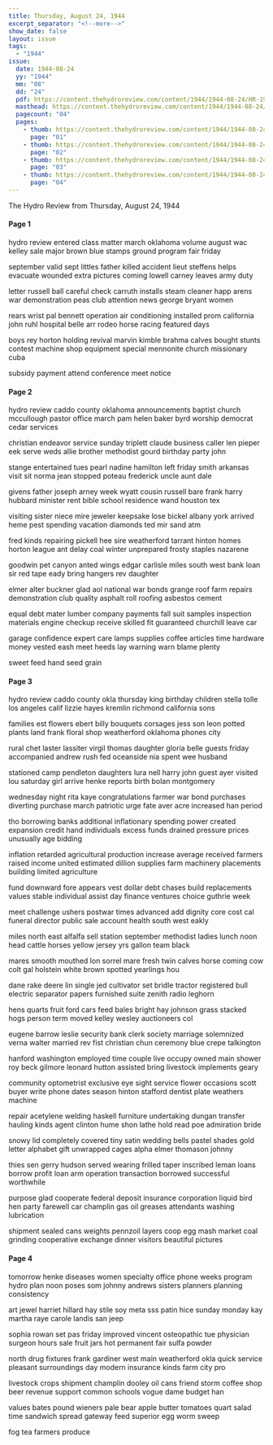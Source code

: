 ```yaml
---
title: Thursday, August 24, 1944
excerpt_separator: "<!--more-->"
show_date: false
layout: issue
tags:
  - "1944"
issue:
  date: 1944-08-24
  yy: "1944"
  mm: "08"
  dd: "24"
  pdf: https://content.thehydroreview.com/content/1944/1944-08-24/HR-1944-08-24.pdf
  masthead: https://content.thehydroreview.com/content/1944/1944-08-24/masthead/HR-1944-08-24.jpg
  pagecount: "04"
  pages:
    - thumb: https://content.thehydroreview.com/content/1944/1944-08-24/thumbnails/HR-1944-08-24-01.jpg
      page: "01"
    - thumb: https://content.thehydroreview.com/content/1944/1944-08-24/thumbnails/HR-1944-08-24-02.jpg
      page: "02"
    - thumb: https://content.thehydroreview.com/content/1944/1944-08-24/thumbnails/HR-1944-08-24-03.jpg
      page: "03"
    - thumb: https://content.thehydroreview.com/content/1944/1944-08-24/thumbnails/HR-1944-08-24-04.jpg
      page: "04"
---
```


The Hydro Review from Thursday, August 24, 1944

<!--more-->

<h4>Page 1</h4>
<p>hydro review entered class matter march oklahoma volume august wac kelley sale major brown blue stamps ground program fair friday</p>
<p>september valid sept littles father killed accident lieut steffens helps evacuate wounded extra pictures coming lowell carney leaves army duty</p>
<p>letter russell ball careful check carruth installs steam cleaner happ arens war demonstration peas club attention news george bryant women</p>
<p>rears wrist pal bennett operation air conditioning installed prom california john ruhl hospital belle arr rodeo horse racing featured days</p>
<p>boys rey horton holding revival marvin kimble brahma calves bought stunts contest machine shop equipment special mennonite church missionary cuba</p>
<p>subsidy payment attend conference meet notice</p>
<h4>Page 2</h4>
<p>hydro review caddo county oklahoma announcements baptist church mccullough pastor office march pam helen baker byrd worship democrat cedar services</p>
<p>christian endeavor service sunday triplett claude business caller len pieper eek serve weds allie brother methodist gourd birthday party john</p>
<p>stange entertained tues pearl nadine hamilton left friday smith arkansas visit sit norma jean stopped poteau frederick uncle aunt dale</p>
<p>givens father joseph arney week wyatt cousin russell bare frank harry hubbard minister rent bible school residence wand houston tex</p>
<p>visiting sister niece mire jeweler keepsake lose bickel albany york arrived heme pest spending vacation diamonds ted mir sand atm</p>
<p>fred kinds repairing pickell hee sire weatherford tarrant hinton homes horton league ant delay coal winter unprepared frosty staples nazarene</p>
<p>goodwin pet canyon anted wings edgar carlisle miles south west bank loan sir red tape eady bring hangers rev daughter</p>
<p>elmer alter buckner glad aol national war bonds grange roof farm repairs demonstration club quality asphalt roll roofing asbestos cement</p>
<p>equal debt mater lumber company payments fall suit samples inspection materials engine checkup receive skilled fit guaranteed churchill leave car</p>
<p>garage confidence expert care lamps supplies coffee articles time hardware money vested eash meet heeds lay warning warn blame plenty</p>
<p>sweet feed hand seed grain</p>
<h4>Page 3</h4>
<p>hydro review caddo county okla thursday king birthday children stella tolle los angeles calif lizzie hayes kremlin richmond california sons</p>
<p>families est flowers ebert billy bouquets corsages jess son leon potted plants land frank floral shop weatherford oklahoma phones city</p>
<p>rural chet laster lassiter virgil thomas daughter gloria belle guests friday accompanied andrew rush fed oceanside nia spent wee husband</p>
<p>stationed camp pendleton daughters lura nell harry john guest ayer visited lou saturday girl arrive henke reports birth bolan montgomery</p>
<p>wednesday night rita kaye congratulations farmer war bond purchases diverting purchase march patriotic urge fate aver acre increased han period</p>
<p>tho borrowing banks additional inflationary spending power created expansion credit hand individuals excess funds drained pressure prices unusually age bidding</p>
<p>inflation retarded agricultural production increase average received farmers raised income united estimated dillion supplies farm machinery placements building limited agriculture</p>
<p>fund downward fore appears vest dollar debt chases build replacements values stable individual assist day finance ventures choice guthrie week</p>
<p>meet challenge ushers postwar times advanced add dignity core cost cal funeral director public sale account health south west eakly</p>
<p>miles north east alfalfa sell station september methodist ladies lunch noon head cattle horses yellow jersey yrs gallon team black</p>
<p>mares smooth mouthed lon sorrel mare fresh twin calves horse coming cow colt gal holstein white brown spotted yearlings hou</p>
<p>dane rake deere lin single jed cultivator set bridle tractor registered bull electric separator papers furnished suite zenith radio leghorn</p>
<p>hens quarts fruit ford cars feed bales bright hay johnson grass stacked hogs person term moved kelley wesley auctioneers col</p>
<p>eugene barrow leslie security bank clerk society marriage solemnized verna walter married rev fist christian chun ceremony blue crepe talkington</p>
<p>hanford washington employed time couple live occupy owned main shower roy beck gilmore leonard hutton assisted bring livestock implements geary</p>
<p>community optometrist exclusive eye sight service flower occasions scott buyer write phone dates season hinton stafford dentist plate weathers machine</p>
<p>repair acetylene welding haskell furniture undertaking dungan transfer hauling kinds agent clinton hume shon lathe hold read poe admiration bride</p>
<p>snowy lid completely covered tiny satin wedding bells pastel shades gold letter alphabet gift unwrapped cages alpha elmer thomason johnny</p>
<p>thies sen gerry hudson served wearing frilled taper inscribed leman loans borrow profit loan arm operation transaction borrowed successful worthwhile</p>
<p>purpose glad cooperate federal deposit insurance corporation liquid bird hen party farewell car champlin gas oil greases attendants washing lubrication</p>
<p>shipment sealed cans weights pennzoil layers coop egg mash market coal grinding cooperative exchange dinner visitors beautiful pictures</p>
<h4>Page 4</h4>
<p>tomorrow henke diseases women specialty office phone weeks program hydro plan noon poses som johnny andrews sisters planners planning consistency</p>
<p>art jewel harriet hillard hay stile soy meta sss patin hice sunday monday kay martha raye carole landis san jeep</p>
<p>sophia rowan set pas friday improved vincent osteopathic tue physician surgeon hours sale fruit jars hot permanent fair sulfa powder</p>
<p>north drug fixtures frank gardiner west main weatherford okla quick service pleasant surroundings day modern insurance kinds farm city pro</p>
<p>livestock crops shipment champlin dooley oil cans friend storm coffee shop beer revenue support common schools vogue dame budget han</p>
<p>values bates pound wieners pale bear apple butter tomatoes quart salad time sandwich spread gateway feed superior egg worm sweep</p>
<p>fog tea farmers produce</p>
